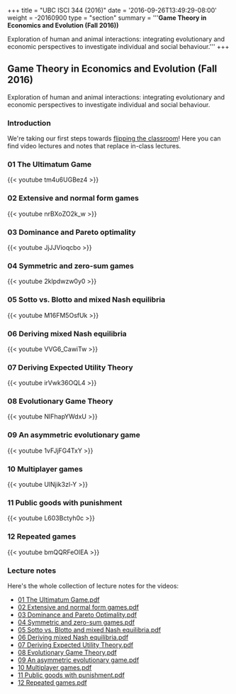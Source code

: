 +++
title = "UBC ISCI 344 (2016)"
date = '2016-09-26T13:49:29-08:00'
weight = -20160900
type = "section"
summary = '''**Game Theory in Economics and Evolution (Fall 2016))**

Exploration of human and animal interactions: integrating evolutionary and economic perspectives to investigate individual and social behaviour.'''
+++

## Game Theory in Economics and Evolution (Fall 2016)

Exploration of human and animal interactions: integrating evolutionary and economic perspectives to investigate individual and social behaviour.

### Introduction

We're taking our first steps towards [flipping the classroom](https://en.wikipedia.org/wiki/Flipped_classroom)!  Here you can find video lectures and notes that replace in-class lectures. 


### 01 The Ultimatum Game

{{< youtube tm4u6UGBez4 >}}

### 02 Extensive and normal form games

{{< youtube nrBXoZO2k_w >}}

### 03 Dominance and Pareto optimality

{{< youtube JjJJVioqcbo >}}

### 04 Symmetric and zero-sum games

{{< youtube 2klpdwzw0y0 >}}

### 05 Sotto vs. Blotto and mixed Nash equilibria

{{< youtube M16FM5OsfUk >}}

### 06 Deriving mixed Nash equilibria

{{< youtube VVG6_CawiTw >}}

### 07 Deriving Expected Utility Theory

{{< youtube irVwk36OQL4 >}}

### 08 Evolutionary Game Theory

{{< youtube NIFhapYWdxU >}}

### 09 An asymmetric evolutionary game

{{< youtube 1vFJjFG4TxY >}}

### 10 Multiplayer games

{{< youtube UlNjik3zl-Y >}}

### 11 Public goods with punishment

{{< youtube L603Bctyh0c >}}

### 12 Repeated games

{{< youtube bmQQRFeOlEA >}}

### Lecture notes 

Here's the whole collection of lecture notes for the videos:

* [01 The Ultimatum Game.pdf](01%20The%20Ultimatum%20Game.pdf)
* [02 Extensive and normal form games.pdf](02%20Extensive%20and%20normal%20form%20games.pdf)
* [03 Dominance and Pareto Optimality.pdf](03%20Dominance%20and%20Pareto%20Optimality.pdf)
* [04 Symmetric and zero-sum games.pdf](04%20Symmetric%20and%20zero-sum%20games.pdf)
* [05 Sotto vs. Blotto and mixed Nash equilibria.pdf](05%20Sotto%20vs.%20Blotto%20and%20mixed%20Nash%20equilibria.pdf)
* [06 Deriving mixed Nash equilibria.pdf](06%20Deriving%20mixed%20Nash%20equilibria.pdf)
* [07 Deriving Expected Utility Theory.pdf](07%20Deriving%20Expected%20Utility%20Theory.pdf)
* [08 Evolutionary Game Theory.pdf](08%20Evolutionary%20Game%20Theory.pdf)
* [09 An asymmetric evolutionary game.pdf](09%20An%20asymmetric%20evolutionary%20game.pdf)
* [10 Multiplayer games.pdf](10%20Multiplayer%20games.pdf)
* [11 Public goods with punishment.pdf](11%20Public%20goods%20with%20punishment.pdf)
* [12 Repeated games.pdf](12%20Repeated%20games.pdf)
